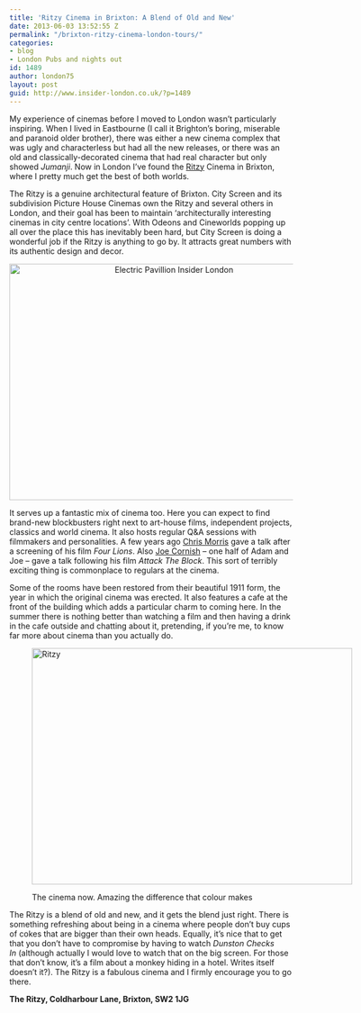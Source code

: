 ```yaml
---
title: 'Ritzy Cinema in Brixton: A Blend of Old and New'
date: 2013-06-03 13:52:55 Z
permalink: "/brixton-ritzy-cinema-london-tours/"
categories:
- blog
- London Pubs and nights out
id: 1489
author: london75
layout: post
guid: http://www.insider-london.co.uk/?p=1489
---
```


My experience of cinemas before I moved to London wasn&#8217;t particularly inspiring. When I lived in Eastbourne (I call it Brighton&#8217;s boring, miserable and paranoid older brother), there was either a new cinema complex that was ugly and characterless but had all the new releases, or there was an old and classically-decorated cinema that had real character but only showed _Jumanji_. Now in London I&#8217;ve found the [Ritzy](http://www.picturehouses.co.uk/cinema/Ritzy_Picturehouse/) Cinema in Brixton, where I pretty much get the best of both worlds.

<div>
  <p>
    The Ritzy is a genuine architectural feature of Brixton. City Screen and its subdivision Picture House Cinemas own the Ritzy and several others in London, and their goal has been to maintain &#8216;architecturally interesting cinemas in city centre locations&#8217;. With Odeons and Cineworlds popping up all over the place this has inevitably been hard, but City Screen is doing a wonderful job if the Ritzy is anything to go by. It attracts great numbers with its authentic design and decor.
  </p>
  
  <p style="text-align: center;">
    <a href="http://www.insider-london.co.uk/wp-content/uploads/2012/08/ritzy-cinema-1911.jpg"><img class="aligncenter  wp-image-1491" alt="Electric Pavillion Insider London" src="http://www.insider-london.co.uk/wp-content/uploads/2012/08/ritzy-cinema-1911.jpg" width="569" height="420" /></a>
  </p>
  
  <p>
    It serves up a fantastic mix of cinema too. Here you can expect to find brand-new blockbusters right next to art-house films, independent projects, classics and world cinema. It also hosts regular Q&A sessions with filmmakers and personalities. A few years ago <a href="http://en.wikipedia.org/wiki/Chris_Morris_(satirist)">Chris Morris</a> gave a talk after a screening of his film<em> Four Lions</em>. Also <a href="http://en.wikipedia.org/wiki/Joe_Cornish_(comedian)">Joe Cornish</a> &#8211; one half of Adam and Joe &#8211; gave a talk following his film <em>Attack The Block</em>. This sort of terribly exciting thing is commonplace to regulars at the cinema.
  </p>
  
  <p>
    Some of the rooms have been restored from their beautiful 1911 form, the year in which the original cinema was erected. It also features a cafe at the front of the building which adds a particular charm to coming here. In the summer there is nothing better than watching a film and then having a drink in the cafe outside and chatting about it, pretending, if you&#8217;re me, to know far more about cinema than you actually do.
  </p><figure id="attachment_1492" style="width: 569px" class="wp-caption aligncenter">
  
  <a href="http://www.insider-london.co.uk/wp-content/uploads/2012/08/ritzy-now.jpg"><img class=" wp-image-1492" alt="Ritzy" src="http://www.insider-london.co.uk/wp-content/uploads/2012/08/ritzy-now.jpg" width="569" height="420" /></a><figcaption class="wp-caption-text">The cinema now. Amazing the difference that colour makes</figcaption></figure> 
  
  <p>
    The Ritzy is a blend of old and new, and it gets the blend just right. There is something refreshing about being in a cinema where people don&#8217;t buy cups of cokes that are bigger than their own heads. Equally, it&#8217;s nice that to get that you don&#8217;t have to compromise by having to watch <em>Dunston Checks In</em> (although actually I would love to watch that on the big screen. For those that don&#8217;t know, it&#8217;s a film about a monkey hiding in a hotel. Writes itself doesn&#8217;t it?). The Ritzy is a fabulous cinema and I firmly encourage you to go there.
  </p>
  
  <p>
    <strong>The Ritzy, Coldharbour Lane, Brixton, SW2 1JG</strong>
  </p>
</div>
